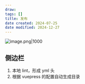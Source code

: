 ```yaml
---
draw:
tags: []
title: 发布
date created: 2024-07-25
date modified: 2024-12-27
---
```


![image.png|1000](https://imagehosting4picgo.oss-cn-beijing.aliyuncs.com/imagehosting/fix-dir%2Fpicgo%2Fpicgo-clipboard-images%2F2024%2F07%2F25%2F11-24-21-b63a4cb0e7ff9b5f72f76962bfbf61e6-20240725112420-58bd19.png)

## 侧边栏

1. 本地 lint，形成 yml 头
2. 根据 vuepress 的配置自动生成目录
